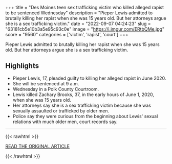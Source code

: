 +++
title = "Des Moines teen sex trafficking victim who killed alleged rapist to be sentenced Wednesday"
description = "Pieper Lewis admitted to brutally killing her rapist when she was 15 years old. But her attorneys argue she is a sex trafficking victim."
date = "2022-09-07 04:24:23"
slug = "63181cb5e10b3a5e95c93c0e"
image = "https://i.imgur.com/ERtbQMe.jpg"
score = "9560"
categories = ['victim', 'rapist', 'court']
+++

Pieper Lewis admitted to brutally killing her rapist when she was 15 years old. But her attorneys argue she is a sex trafficking victim.

## Highlights

- Pieper Lewis, 17, pleaded guilty to killing her alleged rapist in June 2020.
- She will be sentenced at 9 a.m.
- Wednesday in a Polk County Courtroom.
- Lewis killed Zachary Brooks, 37, in the early hours of June 1, 2020, when she was 15 years old.
- Her attorneys say she is a sex trafficking victim because she was sexually assaulted or trafficked by older men.
- Police say they were curious from the beginning about Lewis' sexual relations with much older men, court records say.

---

{{< rawhtml >}}
  <p class="article-category">
    <a target="_blank" href="https://www.desmoinesregister.com/story/news/crime-and-courts/2022/09/06/des-moines-sex-trafficking-victim-pieper-lewis-sentenced-killing-rapist/10233682002/">READ THE ORIGINAL ARTICLE</a>
  </p>
{{< /rawhtml >}}
